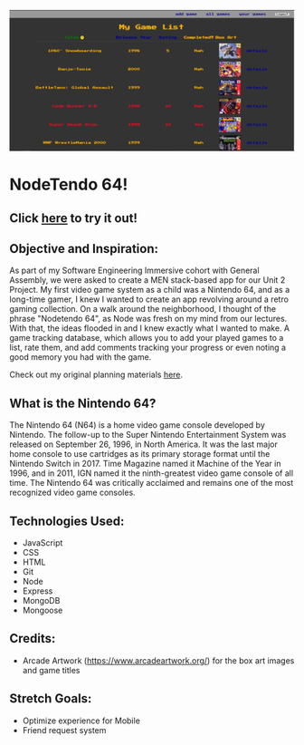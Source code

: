 ![Current War Image](/public/images/appscreenshot.PNG)
# NodeTendo 64!

## Click [here](https://nodetendo64.fly.dev/) to try it out!

## Objective and Inspiration:

As part of my Software Engineering Immersive cohort with General Assembly, we were asked to create a MEN stack-based app for our Unit 2 Project. My first video game system as a child was a Nintendo 64, and as a long-time gamer, I knew I wanted to create an app revolving around a retro gaming collection. On a walk around the neighborhood, I thought of the phrase "Nodetendo 64", as Node was fresh on my mind from our lectures. With that, the ideas flooded in and I knew exactly what I wanted to make. A game tracking database, which allows you to add your played games to a list, rate them, and add comments tracking your progress or even noting a good memory you had with the game.

Check out my original planning materials [here](https://trello.com/b/RYOu3sOZ/nodetendo-64).

## What is the Nintendo 64?

The Nintendo 64 (N64) is a home video game console developed by Nintendo. The follow-up to the Super Nintendo Entertainment System was released on September 26, 1996, in North America. It was the last major home console to use cartridges as its primary storage format until the Nintendo Switch in 2017. Time Magazine named it Machine of the Year in 1996, and in 2011, IGN named it the ninth-greatest video game console of all time. The Nintendo 64 was critically acclaimed and remains one of the most recognized video game consoles.

## Technologies Used: 

- JavaScript
- CSS
- HTML
- Git 
- Node
- Express
- MongoDB
- Mongoose

## Credits:

- Arcade Artwork (https://www.arcadeartwork.org/) for the box art images and game titles



## Stretch Goals:

- Optimize experience for Mobile
- Friend request system